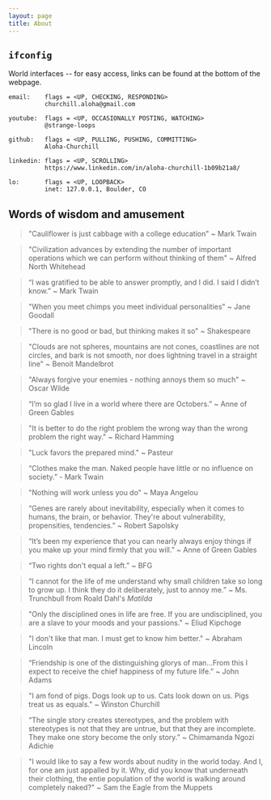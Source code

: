 ```yaml
---
layout: page
title: About
---
```


## `ifconfig`

World interfaces -- for easy access, links can be found at the bottom of the webpage.

```
email:    flags = <UP, CHECKING, RESPONDING>
          churchill.aloha@gmail.com

youtube:  flags = <UP, OCCASIONALLY POSTING, WATCHING>
          @strange-loops

github:   flags = <UP, PULLING, PUSHING, COMMITTING>
          Aloha-Churchill

linkedin: flags = <UP, SCROLLING>
          https://www.linkedin.com/in/aloha-churchill-1b09b21a8/

lo:       flags = <UP, LOOPBACK>
          inet: 127.0.0.1, Boulder, CO
```



## Words of wisdom and amusement
> "Cauliflower is just cabbage with a college education" ~ Mark Twain

> "Civilization advances by extending the number of important operations which we can perform without thinking of them" ~ Alfred North Whitehead

> “I was gratified to be able to answer promptly, and I did. I said I didn’t know.” ~ Mark Twain

> "When you meet chimps you meet individual personalities" ~ Jane Goodall

> "There is no good or bad, but thinking makes it so" ~ Shakespeare

> "Clouds are not spheres, mountains are not cones, coastlines are not circles, and bark is not smooth, nor does lightning travel in a straight line" ~ Benoit Mandelbrot

> "Always forgive your enemies - nothing annoys them so much" ~ Oscar Wilde

> “I’m so glad I live in a world where there are Octobers.” ~ Anne of Green Gables

> "It is better to do the right problem the wrong way than the wrong problem the right way." ~ Richard Hamming

> "Luck favors the prepared mind." ~ Pasteur

> “Clothes make the man. Naked people have little or no influence on society.” - Mark Twain

>  "Nothing will work unless you do" ~ Maya Angelou

> “Genes are rarely about inevitability, especially when it comes to humans, the brain, or behavior. They're about vulnerability, propensities, tendencies.” ~ Robert Sapolsky

> “It’s been my experience that you can nearly always enjoy things if you make up your mind firmly that you will.” ~ Anne of Green Gables

> “Two rights don't equal a left.” ~ BFG

> “I cannot for the life of me understand why small children take so long to grow up. I think they do it deliberately, just to annoy me.” ~ Ms. Trunchbull from Roald Dahl's *Matilda*

> "Only the disciplined ones in life are free. If you are undisciplined, you are a slave to your moods and your passions." ~ Eliud Kipchoge

> "I don't like that man. I must get to know him better." ~ Abraham Lincoln

> “Friendship is one of the distinguishing glorys of man...From this I expect to receive the chief happiness of my future life.” ~ John Adams

> "I am fond of pigs. Dogs look up to us. Cats look down on us. Pigs treat us as equals." ~ Winston Churchill

> “The single story creates stereotypes, and the problem with stereotypes is not that they are untrue, but that they are incomplete. They make one story become the only story.” ~ Chimamanda Ngozi Adichie

> "I would like to say a few words about nudity in the world today. And I, for one am just appalled by it. Why, did you know that underneath their clothing, the entie population of the world is walking around completely naked?" ~ Sam the Eagle from the Muppets
